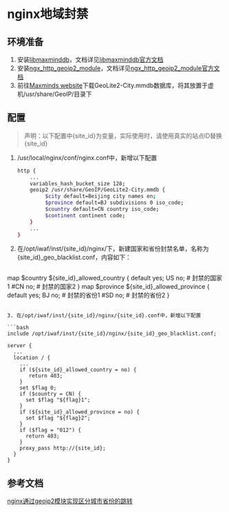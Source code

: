 # nginx地域封禁

## 环境准备

1. 安装[libmaxminddb](https://github.com/maxmind/libmaxminddb)，文档详见[libmaxminddb官方文档](https://github.com/maxmind/libmaxminddb)
2. 安装[ngx_http_geoip2_module](https://github.com/leev/ngx_http_geoip2_module)，文档详见[ngx_http_geoip2_module官方文档](https://github.com/leev/ngx_http_geoip2_module)
3. 前往[Maxminds website](http://dev.maxmind.com/geoip/geoip2/geolite2/)下载GeoLite2-City.mmdb数据库，将其放置于虚机/usr/share/GeoIP/目录下

## 配置

> 声明：以下配置中{site_id}为变量，实际使用时，请使用真实的站点ID替换{site_id}

1. /usr/local/nginx/conf/nginx.conf中，新增以下配置

   ```bash
   http {
       ...
       variables_hash_bucket_size 128;
       geoip2 /usr/share/GeoIP/GeoLite2-City.mmdb {
            $city default=Beijing city names en;
            $province default=BJ subdivisions 0 iso_code;
            $country default=CN country iso_code;
            $continent continent code;
       }
       ...
   }
   ```

2. 在/opt/iwaf/inst/{site_id}/nginx/下，新建国家和省份封禁名单，名称为{site_id}_geo_blacklist.conf，内容如下：

   ```bash
map $country ${site_id}_allowed_country {
       default yes;
       US no;  # 封禁的国家1
       #CN no; # 封禁的国家2
   }
   map $province ${site_id}_allowed_province {
       default yes;
       BJ no;   # 封禁的省份1
    #SD no;  # 封禁的省份2
   }
   ```
   
3. 在/opt/iwaf/inst/{site_id}/nginx/{site_id}.conf中，新增以下配置

   ```bash
   include /opt/iwaf/inst/{site_id}/nginx/{site_id}_geo_blacklist.conf;
   
   server {
     ...
     location / {
       ...
       if (${site_id}_allowed_country = no) {
          return 403;
       }
       set $flag 0;
       if ($country = CN) {
         set $flag "${flag}1";
       }
       if (${site_id}_allowed_province = no) {
         set $flag "${flag}2";
       }
       if ($flag = "012") {
         return 403;
       }
       proxy_pass http://{site_id};
     }
   }
   ```



## 参考文档

[nginx通过geoip2模块实现区分城市省份的跳转](https://www.rootop.org/pages/4866.html)